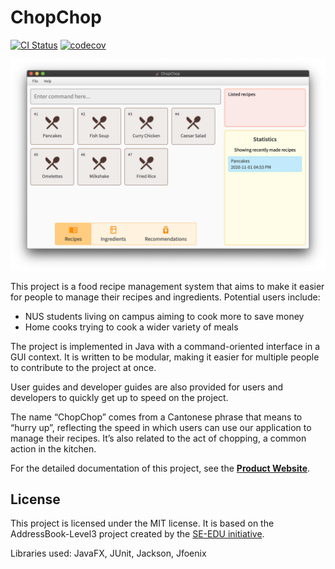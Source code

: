 # ChopChop

[![CI Status](https://github.com/AY2021S1-CS2103T-T10-3/tp/workflows/Java%20CI/badge.svg)](https://github.com/AY2021S1-CS2103T-T10-3/tp/actions)
[![codecov](https://codecov.io/gh/AY2021S1-CS2103T-T10-3/tp/branch/master/graph/badge.svg)](https://codecov.io/gh/AY2021S1-CS2103T-T10-3/tp)

![Ui](docs/images/Ui.png)


This project is a food recipe management system that aims to make it easier for people to manage their recipes and ingredients. Potential users include:
- NUS students living on campus aiming to cook more to save money
- Home cooks trying to cook a wider variety of meals

The project is implemented in Java with a command-oriented interface in a GUI context. It is written to be modular, making it easier for multiple people to contribute to the project at once.

User guides and developer guides are also provided for users and developers to quickly get up to speed on the project.

The name “ChopChop” comes from a Cantonese phrase that means to “hurry up”, reflecting the speed in which users can use our application to manage their recipes. It’s also related to the act of chopping, a common action in the kitchen.

For the detailed documentation of this project, see the <a href="https://ay2021s1-cs2103t-t10-3.github.io/tp/"><b>Product Website</b></a>.

## License

This project is licensed under the MIT license. It is based on the AddressBook-Level3 project created by the [SE-EDU initiative](https://se-education.org).

Libraries used: JavaFX, JUnit, Jackson, Jfoenix
